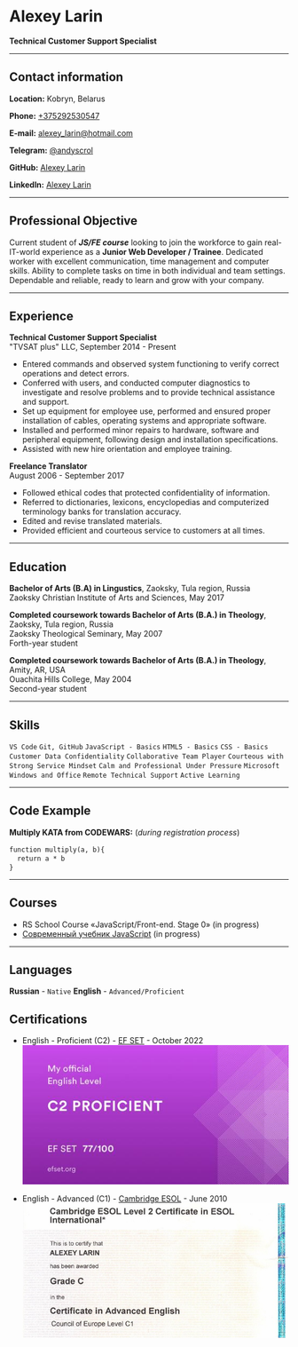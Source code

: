 # Alexey Larin

**Technical Customer Support Specialist**
***

## Contact information

**Location:** Kobryn, Belarus

**Phone:** [+375292530547](tel:+375292530547)

**E-mail:** [alexey_larin@hotmail.com](mailto:alexey_larin@hotmail.com)

**Telegram:** [@andyscrol](https://t.me/andyscrol)

**GitHub:** [Alexey Larin](https://github.com/andyscrol)

**LinkedIn:** [Alexey Larin](https://www.linkedin.com/in/alexey-larin-a0945033/)

***

## Professional Objective

Current student of ***JS/FE course*** looking to join the workforce to gain real-IT-world experience as a **Junior Web Developer / Trainee**. Dedicated worker with excellent communication, time management and computer skills. Ability to complete tasks on time in both individual and team settings. Dependable and reliable, ready to learn and grow with your company.

***

## Experience

**Technical Customer Support Specialist**\
"TVSAT plus" LLC, September 2014 - Present

* Entered commands and observed system functioning to verify correct operations and detect errors.
* Conferred with users, and conducted computer diagnostics to investigate and resolve problems and to provide technical assistance and support.
* Set up equipment for employee use, performed and ensured proper installation of cables, operating systems and appropriate software.
* Installed and performed minor repairs to hardware, software and peripheral equipment, following design and installation specifications.
* Assisted with new hire orientation and employee training.

**Freelance Translator**\
August 2006 - September 2017

* Followed ethical codes that protected confidentiality of information.
* Referred to dictionaries, lexicons, encyclopedias and computerized terminology banks for translation accuracy.
* Edited and revise translated materials.
* Provided efficient and courteous service to customers at all times.

***

## Education

**Bachelor of Arts (B.A) in Lingustics**, Zaoksky, Tula region, Russia\
Zaoksky Christian Institute of Arts and Sciences, May 2017

**Completed coursework towards Bachelor of Arts (B.A.) in Theology**, Zaoksky, Tula region, Russia\
Zaoksky Theological Seminary, May 2007\
Forth-year student

**Completed coursework towards Bachelor of Arts (B.A.) in Theology**, Amity, AR, USA\
Ouachita Hills College, May 2004\
Second-year student

***
## Skills

`VS Code` `Git, GitHub` `JavaScript - Basics` `HTML5 - Basics` `CSS - Basics` `Customer Data Confidentiality` `Collaborative Team Player` `Courteous with Strong Service Mindset` `Calm and Professional Under Pressure` `Microsoft Windows and Office` `Remote Technical Support` `Active Learning`

***
## Code Example

**Multiply KATA from CODEWARS:** (*during registration process*)

```
function multiply(a, b){
  return a * b
}
```

***
## Courses

* RS School Course «JavaScript/Front-end. Stage 0» (in progress)
* [Современный учебник JavaScript](https://learn.javascript.ru) (in progress)

***
## Languages

**Russian** - `Native` **English** - `Advanced/Proficient`

## Certifications

* English - Proficient (C2) - [EF SET](https://www.efset.org/ef-set-50) - October 2022\
![EF SET Scrore](/images/EFSET-Score-C2.jpg)

* English - Advanced (C1) - [Cambridge ESOL](https://www.cambridgeenglish.org/exams-and-tests/advanced/) - June 2010\
![CAE](/images/Cambridge-ESOL-CAE-excerpts.jpg)